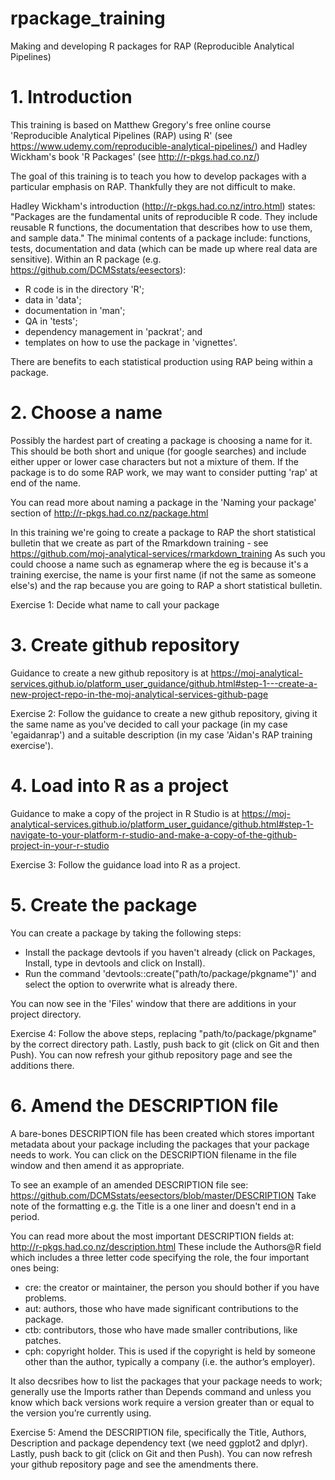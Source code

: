 # rpackage_training
Making and developing R packages for RAP (Reproducible Analytical Pipelines)

# 1. Introduction

This training is based on Matthew Gregory's free online course 'Reproducible Analytical Pipelines (RAP) using R' (see https://www.udemy.com/reproducible-analytical-pipelines/) and Hadley Wickham's book 'R Packages' (see http://r-pkgs.had.co.nz/)

The goal of this training is to teach you how to develop packages with a particular emphasis on RAP. Thankfully they are not difficult to make.

Hadley Wickham's introduction (http://r-pkgs.had.co.nz/intro.html) states: "Packages are the fundamental units of reproducible R code. They include reusable R functions, the documentation that describes how to use them, and sample data."  The minimal contents of a package include: functions, tests, documentation and data (which can be made up where real data are sensitive). Within an R package (e.g. https://github.com/DCMSstats/eesectors): 

- R code is in the directory 'R'; 
- data in 'data'; 
- documentation in 'man'; 
- QA in 'tests'; 
- dependency management in 'packrat'; and 
- templates on how to use the package in 'vignettes'.

There are benefits to each statistical production using RAP being within a package.   

# 2. Choose a name

Possibly the hardest part of creating a package is choosing a name for it. This should be both short and unique (for google searches) and include either upper or lower case characters but not a mixture of them. If the package is to do some RAP work, we may want to consider putting 'rap' at end of the name. 

You can read more about naming a package in the 'Naming your package' section of http://r-pkgs.had.co.nz/package.html 

In this training we're going to create a package to RAP the short statistical bulletin that we create as part of the Rmarkdown training - see https://github.com/moj-analytical-services/rmarkdown_training  As such you could choose a name such as egnamerap where the eg is because it's a training exercise, the name is your first name (if not the same as someone else's) and the rap because you are going to RAP a short statistical bulletin.

Exercise 1: Decide what name to call your package

# 3. Create github repository 

Guidance to create a new github repository is at https://moj-analytical-services.github.io/platform_user_guidance/github.html#step-1---create-a-new-project-repo-in-the-moj-analytical-services-github-page

Exercise 2: Follow the guidance to create a new github repository, giving it the same name as you've decided to call your package (in my case 'egaidanrap') and a suitable description (in my case 'Aidan's RAP training exercise').

# 4. Load into R as a project

Guidance to make a copy of the project in R Studio is at  https://moj-analytical-services.github.io/platform_user_guidance/github.html#step-1-navigate-to-your-platform-r-studio-and-make-a-copy-of-the-github-project-in-your-r-studio

Exercise 3: Follow the guidance load into R as a project.

# 5. Create the package 

You can create a package by taking the following steps:

- Install the package devtools if you haven't already (click on Packages, Install, type in devtools and click on Install). 
- Run the command 'devtools::create("path/to/package/pkgname")' and select the option to overwrite what is already there.

You can now see in the 'Files' window that there are additions in your project directory.

Exercise 4: Follow the above steps, replacing "path/to/package/pkgname" by the correct directory path. Lastly, push back to git (click on Git and then Push). You can now refresh your github repository page and see the additions there.

# 6. Amend the DESCRIPTION file

A bare-bones DESCRIPTION file has been created which stores important metadata about your package including the packages that your package needs to work. You can click on the DESCRIPTION filename in the file window and then amend it as appropriate. 

To see an example of an amended DESCRIPTION file see: https://github.com/DCMSstats/eesectors/blob/master/DESCRIPTION Take note of the formatting e.g. the Title is a one liner and doesn't end in a period. 

You can read more about the most important DESCRIPTION fields at: http://r-pkgs.had.co.nz/description.html These include the Authors@R field which includes a three letter code specifying the role, the four important ones being:

- cre: the creator or maintainer, the person you should bother if you have problems.
- aut: authors, those who have made significant contributions to the package.
- ctb: contributors, those who have made smaller contributions, like patches.
- cph: copyright holder. This is used if the copyright is held by someone other than the author, typically a company (i.e. the author’s employer).

It also decsribes how to list the packages that your package needs to work; generally use the Imports rather than Depends command and unless you know which back versions work require a version greater than or equal to the version you’re currently using.

Exercise 5: Amend the DESCRIPTION file, specifically the Title, Authors, Description and package dependency text (we need ggplot2 and dplyr). Lastly, push back to git (click on Git and then Push). You can now refresh your github repository page and see the amendments there.
